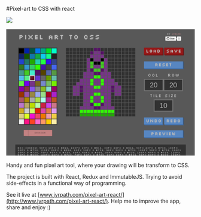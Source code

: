 #Pixel-art to CSS with react

<a target='_blank' href='http://www.recurse.com' title='Made at the Recurse Center'><img src='https://cloud.githubusercontent.com/assets/2883345/11325206/336ea5f4-9150-11e5-9e90-d86ad31993d8.png' height='20px'/></a>

![pixel-art-react](screenshots/screenshot1.png)

Handy and fun pixel art tool, where your drawing will be transform to CSS.

The project is built with React, Redux and ImmutableJS. Trying to avoid side-effects in a functional way of programming.

See it live at [www.jvrpath.com/pixel-art-react/](http://www.jvrpath.com/pixel-art-react/). Help me to improve the app, share and enjoy :)
